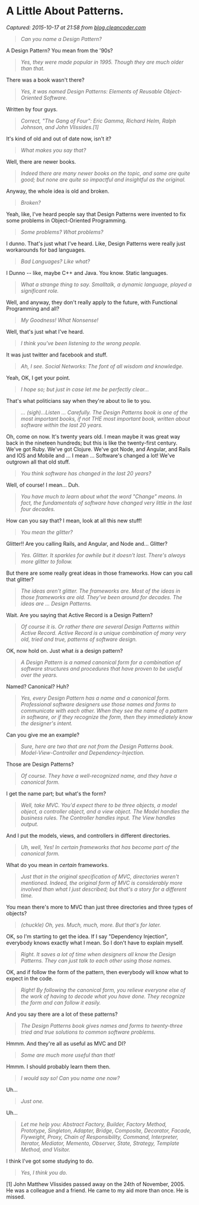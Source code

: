 # A Little About Patterns.

_Captured: 2015-10-17 at 21:58 from [blog.cleancoder.com](http://blog.cleancoder.com/uncle-bob/2014/06/30/ALittleAboutPatterns.html)_

> _Can you name a Design Pattern?_

A Design Pattern? You mean from the '90s?

> _Yes, they were made popular in 1995. Though they are much older than that._

There was a book wasn't there?

> _Yes, it was named Design Patterns: Elements of Reusable Object-Oriented Software._

Written by four guys.

> _Correct, "The Gang of Four": Eric Gamma, Richard Helm, Ralph Johnson, and John Vlissides.[1]_

It's kind of old and out of date now, isn't it?

> _What makes you say that?_

Well, there are newer books.

> _Indeed there are many newer books on the topic, and some are quite good; but none are quite so impactful and insightful as the original._

Anyway, the whole idea is old and broken.

> _Broken?_

Yeah, like, I've heard people say that Design Patterns were invented to fix some problems in Object-Oriented Programming.

> _Some problems? What problems?_

I dunno. That's just what I've heard. Like, Design Patterns were really just workarounds for bad languages.

> _Bad Languages? Like what?_

I Dunno -- like, maybe C++ and Java. You know. Static languages.

> _What a strange thing to say. Smalltalk, a dynamic language, played a significant role._

Well, and anyway, they don't really apply to the future, with Functional Programming and all?

> _My Goodness! What Nonsense!_

Well, that's just what I've heard.

> _I think you've been listening to the wrong people._

It was just twitter and facebook and stuff.

> _Ah, I see. Social Networks: The font of all wisdom and knowledge._

Yeah, OK, I get your point.

> _I hope so; but just in case let me be perfectly clear..._

That's what politicians say when they're about to lie to you.

> _... (sigh)...Listen ... Carefully. The Design Patterns book is one of the most important books, if not THE most important book, written about software within the last 20 years._

Oh, come on now. It's twenty years old. I mean maybe it was great way back in the nineteen hundreds; but this is like the twenty-first century. We've got Ruby. We've got Clojure. We've got Node, and Angular, and Rails and IOS and Mobile and ... I mean ... Software's changed a lot! We've outgrown all that old stuff.

> _You think software has changed in the last 20 years?_

Well, of course! I mean... Duh.

> _You have much to learn about what the word "Change" means. In fact, the fundamentals of software have changed very little in the last four decades._

How can you say that? I mean, look at all this new stuff!

> _You mean the glitter?_

Glitter!! Are you calling Rails, and Angular, and Node and... Glitter?

> _Yes. Glitter. It sparkles for awhile but it doesn't last. There's always more glitter to follow._

But there are some really great ideas in those frameworks. How can you call that glitter?

> _The ideas aren't glitter. The frameworks are. Most of the ideas in those frameworks are old. They've been around for decades. The ideas are ... Design Patterns._

Wait. Are you saying that Active Record is a Design Pattern?

> _Of course it is. Or rather there are several Design Patterns within Active Record. Active Record is a unique combination of many very old, tried and true, patterns of software design._

OK, now hold on. Just what _is_ a design pattern?

> _A Design Pattern is a named canonical form for a combination of software structures and procedures that have proven to be useful over the years._

Named? Canonical? Huh?

> _Yes, every Design Pattern has a name and a canonical form. Professional software designers use those names and forms to communicate with each other. When they see the name of a pattern in software, or if they recognize the form, then they immediately know the designer's intent._

Can you give me an example?

> _Sure, here are two that are not from the Design Patterns book. Model-View-Controller and Dependency-Injection._

Those are Design Patterns?

> _Of course. They have a well-recognized name, and they have a canonical form._

I get the name part; but what's the form?

> _Well, take MVC. You'd expect there to be three objects, a model object, a controller object, and a view object. The Model handles the business rules. The Controller handles input. The View handles output._

And I put the models, views, and controllers in different directories.

> _Uh, well, Yes! In certain frameworks that has become part of the canonical form._

What do you mean in _certain_ frameworks.

> _Just that in the original specification of MVC, directories weren't mentioned. Indeed, the original form of MVC is considerably more involved than what I just described; but that's a story for a different time._

You mean there's more to MVC than just three directories and three types of objects?

> _(chuckle) Oh, yes. Much, much, more. But that's for later._

OK, so I'm starting to get the idea. If I say "Dependency Injection", everybody knows exactly what I mean. So I don't have to explain myself.

> _Right. It saves a lot of time when designers all know the Design Patterns. They can just talk to each other using those names._

OK, and if follow the form of the pattern, then everybody will know what to expect in the code.

> _Right! By following the canonical form, you relieve everyone else of the work of having to decode what you have done. They recognize the form and can follow it easily._

And you say there are a lot of these patterns?

> _The Design Patterns book gives names and forms to twenty-three tried and true solutions to common software problems._

Hmmm. And they're all as useful as MVC and DI?

> _Some are much more useful than that!_

Hmmm. I should probably learn them then.

> _I would say so! Can you name one now?_

Uh...

> _Just one._

Uh...

> _Let me help you: Abstract Factory, Builder, Factory Method, Prototype, Singleton, Adapter, Bridge, Composite, Decorator, Facade, Flyweight, Proxy, Chain of Responsibility, Command, Interpreter, Iterator, Mediator, Memento, Observer, State, Strategy, Template Method, and Visitor._

I think I've got some studying to do.

> _Yes, I think you do._

[1] John Matthew Vlissides passed away on the 24th of November, 2005. He was a colleague and a friend. He came to my aid more than once. He is missed.
